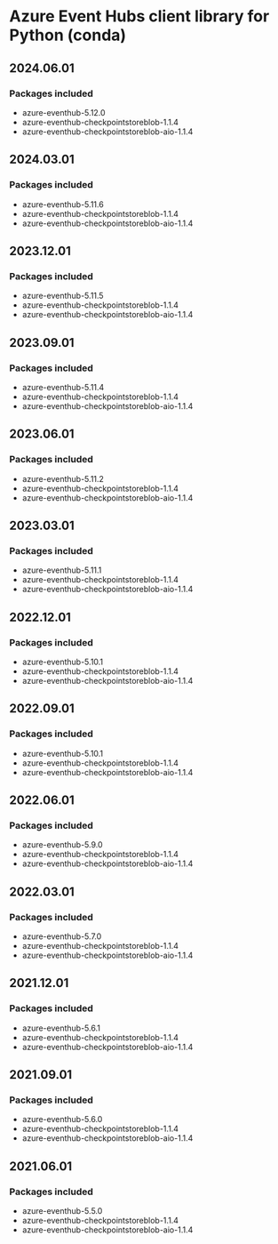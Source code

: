 # Azure Event Hubs client library for Python (conda)

## 2024.06.01

### Packages included

- azure-eventhub-5.12.0
- azure-eventhub-checkpointstoreblob-1.1.4
- azure-eventhub-checkpointstoreblob-aio-1.1.4

## 2024.03.01

### Packages included

- azure-eventhub-5.11.6
- azure-eventhub-checkpointstoreblob-1.1.4
- azure-eventhub-checkpointstoreblob-aio-1.1.4

## 2023.12.01

### Packages included

- azure-eventhub-5.11.5
- azure-eventhub-checkpointstoreblob-1.1.4
- azure-eventhub-checkpointstoreblob-aio-1.1.4

## 2023.09.01

### Packages included

- azure-eventhub-5.11.4
- azure-eventhub-checkpointstoreblob-1.1.4
- azure-eventhub-checkpointstoreblob-aio-1.1.4

## 2023.06.01

### Packages included

- azure-eventhub-5.11.2
- azure-eventhub-checkpointstoreblob-1.1.4
- azure-eventhub-checkpointstoreblob-aio-1.1.4

## 2023.03.01

### Packages included

- azure-eventhub-5.11.1
- azure-eventhub-checkpointstoreblob-1.1.4
- azure-eventhub-checkpointstoreblob-aio-1.1.4

## 2022.12.01

### Packages included

- azure-eventhub-5.10.1
- azure-eventhub-checkpointstoreblob-1.1.4
- azure-eventhub-checkpointstoreblob-aio-1.1.4

## 2022.09.01

### Packages included

- azure-eventhub-5.10.1
- azure-eventhub-checkpointstoreblob-1.1.4
- azure-eventhub-checkpointstoreblob-aio-1.1.4

## 2022.06.01

### Packages included

- azure-eventhub-5.9.0
- azure-eventhub-checkpointstoreblob-1.1.4
- azure-eventhub-checkpointstoreblob-aio-1.1.4

## 2022.03.01

### Packages included

- azure-eventhub-5.7.0
- azure-eventhub-checkpointstoreblob-1.1.4
- azure-eventhub-checkpointstoreblob-aio-1.1.4

## 2021.12.01

### Packages included

- azure-eventhub-5.6.1
- azure-eventhub-checkpointstoreblob-1.1.4
- azure-eventhub-checkpointstoreblob-aio-1.1.4

## 2021.09.01

### Packages included

- azure-eventhub-5.6.0
- azure-eventhub-checkpointstoreblob-1.1.4
- azure-eventhub-checkpointstoreblob-aio-1.1.4

## 2021.06.01

### Packages included

- azure-eventhub-5.5.0
- azure-eventhub-checkpointstoreblob-1.1.4
- azure-eventhub-checkpointstoreblob-aio-1.1.4
